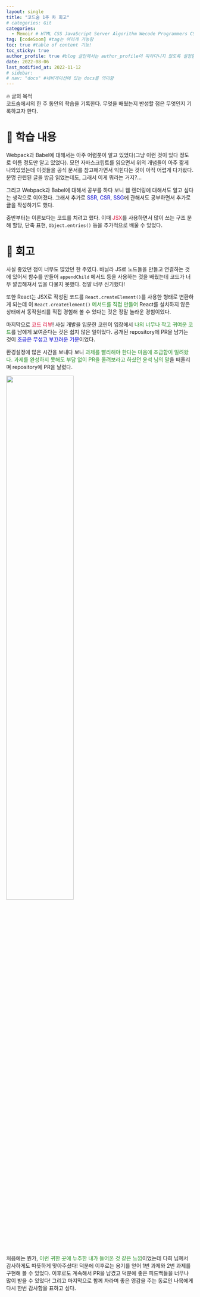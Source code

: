 ```yaml
---
layout: single
title: "코드숨 1주 차 회고"
# categories: Git
categories:
  - Memoir # HTML CSS JavaScript Server Algorithm Wecode Programmers CS vsCode
tag: [codeSoom] #tag는 여러개 가능함
toc: true #table of content 기능!
toc_sticky: true
author_profile: true #blog 글안에서는 author_profile이 따라다니지 않도록 설정함
date: 2022-08-06
last_modified_at: 2022-11-12
# sidebar:
# nav: "docs" #네비게이션에 있는 docs를 의미함
---
```

<style>
.red {
  color: crimson;
}

.blue {
  color: mediumblue;
}

.green {
  color: forestgreen;
}
</style>

🔥 글의 목적  
코드숨에서의 한 주 동안의 학습을 기록한다. 무엇을 배웠는지 반성할 점은 무엇인지 기록하고자 한다.

# 📌 학습 내용

Webpack과 Babel에 대해서는 아주 어렴풋이 알고 있었다(그냥 이런 것이 있다 정도로 이름 정도만 알고 있었다). 모던 자바스크립트를 읽으면서 위의 개념들이 아주 짧게 나와있었는데 이것들을 공식 문서를 참고해가면서 익힌다는 것이 아직 어렵게 다가왔다. 분명 관련된 글을 방금 읽었는데도, 그래서 이게 뭐라는 거지?…

그리고 Webpack과 Babel에 대해서 공부를 하다 보니 웹 렌더링에 대해서도 알고 싶다는 생각으로 이어졌다. 그래서 추가로 <span class="blue">SSR, CSR, SSG</span>에 관해서도 공부하면서 추가로 글을 작성하기도 했다.

중반부터는 이론보다는 코드를 치려고 했다. 이때 <span class="red">JSX</span>를 사용하면서 많이 쓰는 구조 분해 할당, 단축 표현, `Object.entries()` 등을 추가적으로 배울 수 있었다.

# 📌 회고

사실 좋았던 점이 너무도 많았던 한 주였다. 바닐라 JS로 노드들을 만들고 연결하는 것에 있어서 함수를 만들어 `appendChild` 메서드 등을 사용하는 것을 배웠는데 코드가 너무 깔끔해져서 입을 다물지 못했다. 정말 너무 신기했다!

또한 React는 JSX로 작성된 코드를 `React.createElement()`를 사용한 형태로 변환하게 되는데 이 `React.createElement()` <span class="green">메서드를 직접 만들어</span> React를 설치하지 않은 상태에서 동작원리를 직접 경험해 볼 수 있다는 것은 정말 놀라운 경험이었다.

마지막으로 <span class="red">코드 리뷰</span>! 사실 개발을 입문한 코린이 입장에서 <span class="green">나의 너무나 작고 귀여운 코드</span>를 남에게 보여준다는 것은 쉽지 않은 일이었다. 공개된 repository에 PR을 남기는 것이 <span class="blue">조금은 무섭고 부끄러운 기분</span>이었다.

환경설정에 많은 시간을 보내다 보니 <span class="green">과제를 빨리해야 한다는 마음에 조급함이 밀려왔다. 과제를 완성하지 못해도 부담 없이 PR을 올려보라고 하셨던 윤석 님의 말</span>을 떠올리며 repository에 PR을 날렸다.

<img src="https://user-images.githubusercontent.com/87808288/183243330-1bb8a4d9-7aa9-465e-88d5-870005980529.png" width="60%">

처음에는 뭔가, <span class="green">이런 귀한 곳에 누추한 내가 들어온 것 같은 느낌</span>이었는데 다희 님께서 감사하게도 따뜻하게 맞아주셨다! 덕분에 이후로는 용기를 얻어 1번 과제와 2번 과제를 구현해 볼 수 있었다. 이후로도 계속해서 PR을 남겼고 덕분에 좋은 피드백들을 너무나 많이 받을 수 있었다! 그리고 마지막으로 함께 자라며 좋은 영감을 주는 동료인 나목에게 다시 한번 감사함을 표하고 싶다.

<!-- ⓵ ⓶ ⓷ ⓸ ⓹ ⓺ ⓻ ⓼ ⓽ ⓾ -->

<!-- ### 2. Link 넣기

```
유형 1: [gunhee's coding blog] : [gunhee's coding blog](https://gunhee-jeong.github.io/)
유형 2: (URL 자동연결) : <https://gunhee-jeong.github.io/>
유형 3: (동일 파일 내 '문단으로 이동') : [1. Header로 이동](###-1-header)

```

유형 1: (설명어를 입력) : [gunhee's coding blog](https://gunhee-jeong.github.io/)
유형 2: (URL 자동연결) : <https://gunhee-jeong.github.io/>
유형 3: (동일 파일 내 '문단으로 이동') : [1. Header로 이동](#1-header)
유형 3의 방법

1. 특수문자를 제거
2. 스페이스는 -로 바꾸고
3. 대문자는 소문자로!
   그래서 ### 1. Header -> #1-header

## Link: [google][https://www.google.com/]

### 3. 수평선

```

---

```

---

### 4. 라인 바꾸기

```

스페이스바를 2번 눌러주면 다음칸으로
이동할 수 있어요!

```

---

스페이스바를 2번 눌러주면
다음칸으로 이동할 수 있어요!

### 5. list 만들기

```

1. 1번
2. 2번
3. 3번

- 순서없는 list
  - 순서없는 list
    - 순서없는 list

```

1. 1번
2. 2번
3. 3번

- 순서없는 list
  - 순서없는 list
    - 순서없는 list

---

### 6. font 관련

```

**진하게** -> 볼드
_기울여서_ -> 이탤릭체
~~취소선~~ -> 취소선

<ul>밑줄넣기</ul> -> 밑줄
<span style="color:red">빨간 글씨</span> -> 글자색
이것이 `인라인` 입니다 -> 인라인 코드
```

**진하게** -> 볼드
_기울여서_ -> 이탤릭체
~~취소선~~ -> 취소선
<u>밑줄넣기</u> -> 밑줄
<span style="color:red">빨간 글씨</span>
이것이 `인라인` 입니다 -> 인라인 코드

---

### 7. 인용구문

```
> coding
>
> > JavaScript
> >
> > > 내가 프짱!
```

> coding
>
> > JavaScript
> >
> > > 내가 프짱!

---

### 8. 이미지 삽입

```
유형1: ('사이즈를 조절' -> HTML 태그 사용) : <img src="https://gunhee-jeong.github.io/assets/images/blogLogo.png" width="400" height="200">
유형2: (이미지 삽입 후 -> 링크 걸기)
[![이미지](https://gunhee-jeong.github.io/assets/images/blogLogo/blogLogo.png)](https://gunhee-jeong.github.io/)
```

유형1: ('사이즈를 조절' -> HTML 태그 사용) : <img src="https://gunhee-jeong.github.io/assets/images/blogLogo.png" width="400" height="200">
유형2: (이미지 삽입 후 -> 링크 걸기)
[![이미지](https://gunhee-jeong.github.io/assets/images/blogLogo.png)](https://gunhee-jeong.github.io/)

### 9. 표 만들기

```
||국어|영어|
| :--- | ---: | :--: |
|건희 | 100점 | 100점
|철수 | 100점 | 100점
```

|      |  국어 | 영어  |
| :--- | ----: | :---: |
| 건희 | 100점 | 100점 |
| 철수 | 100점 | 100점 |

> - header를 넣고 싶은 경우 ---을 사용하고 :을 이용하여 정렬에 사용함!

### 10. 토글 만들기

```
<details>
<summary>여기를 누르세요</summary>
<div markdown="1">
숨겨진 내용
</div>
</details>
```

<details>
<summary>여기를 누르세요</summary>
<div markdown="1">
숨겨진 내용
</div>
</details> -->
